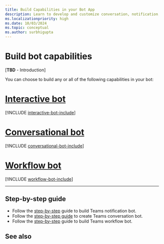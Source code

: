 ```yaml
---
title: Build Capabilities in your Bot App
description: Learn to develop and customize conversation, notification, and workflow capabilities in your bot app
ms.localizationpriority: high
ms.date: 10/03/2024
ms.topic: conceptual
ms.author: surbhigupta
---
```


# Build bot capabilities

[**TBD** - Introduction]

You can choose to build any or all of the following capabilities in your bot:

# [Interactive bot](#tab/interactive)

[!INCLUDE [interactive-bot-include](how-to/includes/interactive-bot-include.md)]

# [Conversational bot](#tab/conversational)

[!INCLUDE [conversational-bot-include](how-to/includes/conversational-bot-include.md)]

# [Workflow bot](#tab/workflow)

[!INCLUDE [workflow-bot-include](how-to/includes/workflow-bot-include.md)]

---

## Step-by-step guide

- Follow the [step-by-step](../sbs-gs-notificationbot.yml) guide to build Teams notification bot.
- Follow the [step-by-step guide](../sbs-teams-conversation-bot.yml) to create Teams conversation bot.
- Follow the [step-by-step](../sbs-gs-workflow-bot.yml) guide to build Teams workflow bot.

## See also
